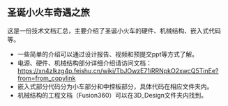 ## 圣诞小火车奇遇之旅

这是一份技术文档汇总，主要介绍了圣诞小火车的硬件、机械结构、嵌入式代码等。

- 一些简单的介绍可以通过设计报告、视频和预提交ppt等方式了解。
- 电源、硬件、机械结构部分详细介绍请访问文档：
https://xn4zlkzg4p.feishu.cn/wiki/TbJOwzE71iRRNpkO2xwcQ5TinEe?from=from_copylink
- 嵌入式部分代码分为小车部分和中控板部分，具体代码在相应文件夹内。
- 机械结构的工程文档（Fusion360）可以在3D_Design文件夹内找到。
